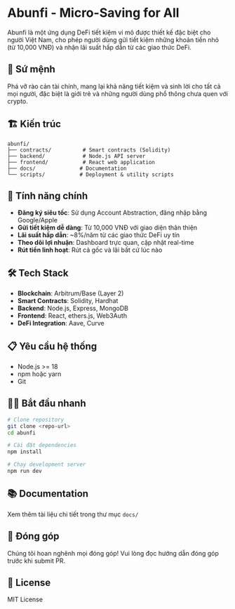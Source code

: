 # Abunfi - Micro-Saving for All

Abunfi là một ứng dụng DeFi tiết kiệm vi mô được thiết kế đặc biệt cho người Việt Nam, cho phép người dùng gửi tiết kiệm những khoản tiền nhỏ (từ 10,000 VNĐ) và nhận lãi suất hấp dẫn từ các giao thức DeFi.

## 🎯 Sứ mệnh

Phá vỡ rào cản tài chính, mang lại khả năng tiết kiệm và sinh lời cho tất cả mọi người, đặc biệt là giới trẻ và những người dùng phổ thông chưa quen với crypto.

## 🏗️ Kiến trúc

```
abunfi/
├── contracts/          # Smart contracts (Solidity)
├── backend/            # Node.js API server
├── frontend/           # React web application
├── docs/              # Documentation
└── scripts/           # Deployment & utility scripts
```

## 🚀 Tính năng chính

- **Đăng ký siêu tốc**: Sử dụng Account Abstraction, đăng nhập bằng Google/Apple
- **Gửi tiết kiệm dễ dàng**: Từ 10,000 VNĐ với giao diện thân thiện
- **Lãi suất hấp dẫn**: ~8%/năm từ các giao thức DeFi uy tín
- **Theo dõi lợi nhuận**: Dashboard trực quan, cập nhật real-time
- **Rút tiền linh hoạt**: Rút cả gốc và lãi bất cứ lúc nào

## 🛠️ Tech Stack

- **Blockchain**: Arbitrum/Base (Layer 2)
- **Smart Contracts**: Solidity, Hardhat
- **Backend**: Node.js, Express, MongoDB
- **Frontend**: React, ethers.js, Web3Auth
- **DeFi Integration**: Aave, Curve

## 📋 Yêu cầu hệ thống

- Node.js >= 18
- npm hoặc yarn
- Git

## 🏃‍♂️ Bắt đầu nhanh

```bash
# Clone repository
git clone <repo-url>
cd abunfi

# Cài đặt dependencies
npm install

# Chạy development server
npm run dev
```

## 📚 Documentation

Xem thêm tài liệu chi tiết trong thư mục `docs/`

## 🤝 Đóng góp

Chúng tôi hoan nghênh mọi đóng góp! Vui lòng đọc hướng dẫn đóng góp trước khi submit PR.

## 📄 License

MIT License
